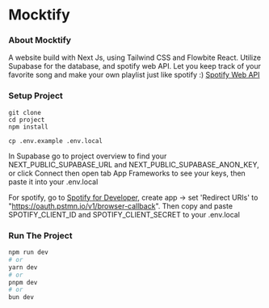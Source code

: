 # Mocktify

### About Mocktify
A website build with Next Js, using Tailwind CSS and Flowbite React. Utilize Supabase for the database, and spotify web API. Let you keep track of your favorite song and make your own playlist just like spotify :)
[Spotify Web API](https://developer.spotify.com/documentation/web-api)

### Setup Project
```
git clone
cd project
npm install

cp .env.example .env.local
```
In Supabase go to project overview to find your NEXT_PUBLIC_SUPABASE_URL and NEXT_PUBLIC_SUPABASE_ANON_KEY, or click Connect then open tab App Frameworks to see your keys, then paste it into your .env.local

For spotify, go to [Spotify for Developer](https://developer.spotify.com/dashboard/), create app -> set 'Redirect URIs' to "https://oauth.pstmn.io/v1/browser-callback". Then copy and paste SPOTIFY_CLIENT_ID and SPOTIFY_CLIENT_SECRET to your .env.local
### Run The Project
```bash
npm run dev
# or
yarn dev
# or
pnpm dev
# or
bun dev
```
